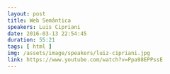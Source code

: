```yaml
---
layout: post
title: Web Semântica
speakers: Luis Cipriani
date: 2016-03-13 22:54:45
duration: 55:21
tags: [ html ]
img: /assets/image/speakers/luiz-cipriani.jpg
link: https://www.youtube.com/watch?v=Ppa98EPPssE
---
```

